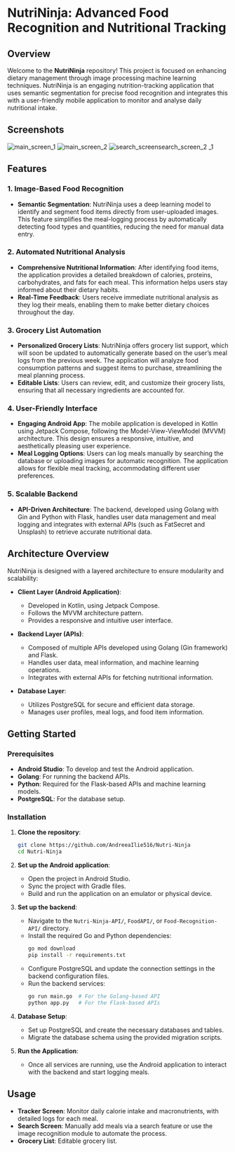 # NutriNinja: Advanced Food Recognition and Nutritional Tracking

## Overview

Welcome to the **NutriNinja** repository! 
This project is focused on enhancing dietary management through image processing machine learning techniques. 
NutriNinja is an engaging nutrition-tracking application that uses semantic segmentation for precise food recognition and integrates this with a user-friendly mobile application to monitor and analyse daily nutritional intake.

## Screenshots
![main_screen_1](https://github.com/user-attachments/assets/03f6fbff-0e43-4664-884c-500868f3f27e)
![main_screen_2](https://github.com/user-attachments/assets/3ae407f8-da8d-4b18-b8a7-7db6902f3aae)
![search_screen![search_screen_2](https://github.com/user-attachments/assets/f979b138-250f-480c-bc95-35b1f73f678c)
_1](https://github.com/user-attachments/assets/c875ae45-3e19-4377-822b-8970663aa379)



## Features

### 1. Image-Based Food Recognition
- **Semantic Segmentation**: NutriNinja uses a deep learning model to identify and segment food items directly from user-uploaded images. This feature simplifies the meal-logging process by automatically detecting food types and quantities, reducing the need for manual data entry.

### 2. Automated Nutritional Analysis
- **Comprehensive Nutritional Information**: After identifying food items, the application provides a detailed breakdown of calories, proteins, carbohydrates, and fats for each meal. This information helps users stay informed about their dietary habits.
- **Real-Time Feedback**: Users receive immediate nutritional analysis as they log their meals, enabling them to make better dietary choices throughout the day.

### 3. Grocery List Automation
- **Personalized Grocery Lists**: NutriNinja offers grocery list support, which will soon be updated to automatically generate based on the user’s meal logs from the previous week. The application will analyze food consumption patterns and suggest items to purchase, streamlining the meal planning process.
- **Editable Lists**: Users can review, edit, and customize their grocery lists, ensuring that all necessary ingredients are accounted for.

### 4. User-Friendly Interface
- **Engaging Android App**: The mobile application is developed in Kotlin using Jetpack Compose, following the Model-View-ViewModel (MVVM) architecture. This design ensures a responsive, intuitive, and aesthetically pleasing user experience.
- **Meal Logging Options**: Users can log meals manually by searching the database or uploading images for automatic recognition. The application allows for flexible meal tracking, accommodating different user preferences.

### 5. Scalable Backend
- **API-Driven Architecture**: The backend, developed using Golang with Gin and Python with Flask, handles user data management and meal logging and integrates with external APIs (such as FatSecret and Unsplash) to retrieve accurate nutritional data.

## Architecture Overview

NutriNinja is designed with a layered architecture to ensure modularity and scalability:

- **Client Layer (Android Application)**:
  - Developed in Kotlin, using Jetpack Compose.
  - Follows the MVVM architecture pattern.
  - Provides a responsive and intuitive user interface.
  
- **Backend Layer (APIs)**:
  - Composed of multiple APIs developed using Golang (Gin framework) and Flask.
  - Handles user data, meal information, and machine learning operations.
  - Integrates with external APIs for fetching nutritional information.

- **Database Layer**:
  - Utilizes PostgreSQL for secure and efficient data storage.
  - Manages user profiles, meal logs, and food item information.

## Getting Started

### Prerequisites
- **Android Studio**: To develop and test the Android application.
- **Golang**: For running the backend APIs.
- **Python**: Required for the Flask-based APIs and machine learning models.
- **PostgreSQL**: For the database setup.

### Installation

1. **Clone the repository**:
    ```bash
    git clone https://github.com/AndreeaIlie516/Nutri-Ninja
    cd Nutri-Ninja
    ```

2. **Set up the Android application**:
    - Open the project in Android Studio.
    - Sync the project with Gradle files.
    - Build and run the application on an emulator or physical device.

3. **Set up the backend**:
    - Navigate to the `Nutri-Ninja-API/`, `FoodAPI/`, or `Food-Recognition-API/` directory.
    - Install the required Go and Python dependencies:
      ```bash
      go mod download
      pip install -r requirements.txt
      ```
    - Configure PostgreSQL and update the connection settings in the backend configuration files.
    - Run the backend services:
      ```bash
      go run main.go  # For the Golang-based API
      python app.py   # For the Flask-based APIs
      ```

4. **Database Setup**:
    - Set up PostgreSQL and create the necessary databases and tables.
    - Migrate the database schema using the provided migration scripts.

5. **Run the Application**:
    - Once all services are running, use the Android application to interact with the backend and start logging meals.

## Usage

- **Tracker Screen**: Monitor daily calorie intake and macronutrients, with detailed logs for each meal.
- **Search Screen**: Manually add meals via a search feature or use the image recognition module to automate the process.
- **Grocery List**: Editable grocery list.
